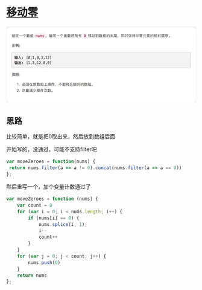 # [移动零](https://leetcode-cn.com/explore/interview/card/top-interview-questions-easy/1/array/28/)

![moveZeroes](./imgs/moveZeroes.png)

## 思路

比较简单，就是把0取出来，然后放到数组后面

开始写的，没通过，可能不支持filter吧
```js
var moveZeroes = function(nums) {
 return nums.filter(a => a != 0).concat(nums.filter(a => a == 0))
};
```
然后重写一个，加个变量计数通过了
```js
var moveZeroes = function (nums) {
    var count = 0
    for (var i = 0; i < nums.length; i++) {
        if (nums[i] == 0) {
            nums.splice(i, 1);
            i--
            count++
        }
    }
    for (var j = 0; j < count; j++) {
        nums.push(0)
    }
    return nums
};
```
